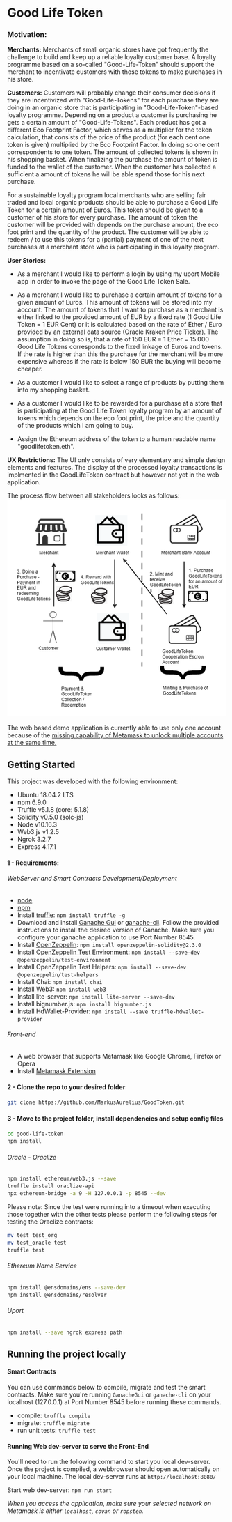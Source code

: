 # Good Life Token

### Motivation:

**Merchants:**
Merchants of small organic stores have got frequently the challenge to build and keep up a reliable loyalty customer base. A loyalty programme based on a so-called "Good-Life-Token" should support the merchant to incentivate customers with those tokens to make purchases in his store. 

**Customers:**
Customers will probably change their consumer decisions if they are incentivized with "Good-Life-Tokens" for each purchase they are doing in an organic store that is participating in "Good-Life-Token"-based loyalty programme. Depending on a product a customer is purchasing he gets a certain amount of "Good-Life-Tokens". Each product has got a different Eco Footprint Factor, which serves as a multiplier for the token calculation, that consists of the price of the product (for each cent one token is given) multiplied by the Eco Footprint Factor. In doing so one cent correspondents to one token. The amount of collected tokens is shown in his shopping basket. When finalizing the purchase the amount of token is funded to the wallet of the customer.
When the customer has collected a sufficient a amount of tokens he will be able spend those for his next purchase. 

For a sustainable loyalty program local merchants who are selling fair traded and local organic products should be able to purchase a Good Life Token for a certain amount of Euros. This token should be given to a customer of his store for every purchase. The amount of token the customer will be provided with depends on the purchase amount, the eco foot print and the quantity of the product. The customer will be able to redeem / to use this tokens for a (partial) payment of one of the next purchases at a merchant store who is participating in this loyalty program.  

**User Stories:**
- As a merchant I would like to perform a login by using my uport Mobile app in order to invoke the page of the Good Life Token Sale.

- As a merchant I would like to purchase a certain amount of tokens for a given amount of Euros. This amount of tokens will be stored into my account.
  The amount of tokens that I want to purchase as a merchant is either linked to the provided amount of EUR by a fixed rate (1 Good Life Token = 1 EUR Cent) or it is calculated based on the rate of Ether / Euro provided by an external data source (Oracle Kraken Price Ticker). The assumption in doing so is, that a rate of 150 EUR = 1 Ether = 15.000 Good Life Tokens corresponds to the fixed linkage of Euros and tokens. If the rate is higher than this the purchase for the merchant will be more expensive whereas if the rate is below 150 EUR the buying will become cheaper.

- As a customer I would like to select a range of products by putting them into my shopping basket.

- As a customer I would like to be rewarded for a purchase at a store that is participating at the Good Life Token loyalty program by an amount of tokens which depends on the eco foot print, the price and the quantity of the products which I am going to buy. 

- Assign the Ethereum address of the token to a human readable name "goodlifetoken.eth".

**UX Restrictions:**
The UI only consists of very elementary and simple design elements and features.
The display of the processed loyalty transactions is implmented in the GoodLifeToken contract but however not yet in the web application.

The process flow between all stakeholders looks as follows:
![Alt text](/src/images/GoodLifeToken_Flow_Chart.png?raw=true "Process Flow Chart")

The web based demo application is currently able to use only one account because of the [missing capability of Metamask to unlock multiple accounts at the same time.](https://medium.com/metamask/metamask-permissions-system-delay-retrospective-9c49d01039d6)

## Getting Started

This project was developed with the following environment:

- Ubuntu 18.04.2 LTS
- npm 6.9.0
- Truffle v5.1.8 (core: 5.1.8)
- Solidity v0.5.0 (solc-js)
- Node v10.16.3
- Web3.js v1.2.5
- Ngrok 3.2.7
- Express 4.17.1


#### 1 - Requirements:

###### WebServer and Smart Contracts Development/Deployment

- [node](https://nodejs.org)
- [npm](https://www.npmjs.com/)
- Install [truffle](https://www.trufflesuite.com/truffle): `npm install truffle -g`
- Download and install [Ganache Gui](https://www.trufflesuite.com/ganache) or [ganache-cli](https://www.npmjs.com/package/ganache-cli). Follow the provided instructions to install the desired version of Ganache. Make sure you configure your ganache application to use Port Number 8545.
- Install [OpenZeppelin](https://openzeppelin.com/contracts/): `npm install openzeppelin-solidity@2.3.0`
- Install [OpenZeppelin Test Environment](https://docs.openzeppelin.com/test-environment/0.1/): `npm install --save-dev @openzeppelin/test-environment`
- Install OpenZeppelin Test Helpers: `npm install --save-dev @openzeppelin/test-helpers`
- Install Chai: `npm install chai`
- Install Web3:  `npm install web3`
- Install lite-server: `npm install lite-server --save-dev`
- Install bignumber.js: `npm install bignumber.js`
- Install HdWallet-Provider: `npm install --save truffle-hdwallet-provider`


###### Front-end

- A web browser that supports Metamask like Google Chrome, Firefox or Opera
- Install [Metamask Extension](https://metamask.io/)

#### 2 - Clone the repo to your desired folder

```.sh
git clone https://github.com/MarkusAurelius/GoodToken.git 
```

#### 3 - Move to the project folder, install dependencies and setup config files

```.sh
cd good-life-token 
npm install
```

###### Oracle - Oraclize
```.sh
npm install ethereum/web3.js --save
truffle install oraclize-api
npx ethereum-bridge -a 9 -H 127.0.0.1 -p 8545 --dev
```
Please note: Since the test were running into a timeout when executing those together with the other tests please perform the following steps for testing the Oraclize contracts:
```.sh
mv test test_org
mv test_oracle test
truffle test
```
###### Ethereum Name Service
```.sh
npm install @ensdomains/ens --save-dev
npm install @ensdomains/resolver
```

###### Uport
```.sh
npm install --save ngrok express path
```

## Running the project locally

#### Smart Contracts

You can use commands below to compile, migrate and test the smart contracts. Make sure you're running `GanacheGui` or `ganache-cli` on your localhost (127.0.0.1) at Port Number 8545 before running these commands.

- compile: `truffle compile`
- migrate: `truffle migrate`
- run unit tests: `truffle test`

#### Running Web dev-server to serve the Front-End

You'll need to run the following command to start you local dev-server. Once the project is compiled, a webbrowser should open automatically on your local machine. The local dev-server runs at `http://localhost:8080/`

Start web dev-server: `npm run start`

*When you access the application, make sure your selected network on Metamask is either `localhost`, `covan` or `ropsten`.*

